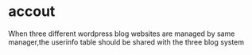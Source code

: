 # accout

When three different wordpress blog websites are managed by same manager,the userinfo table should be shared with the three blog system 
